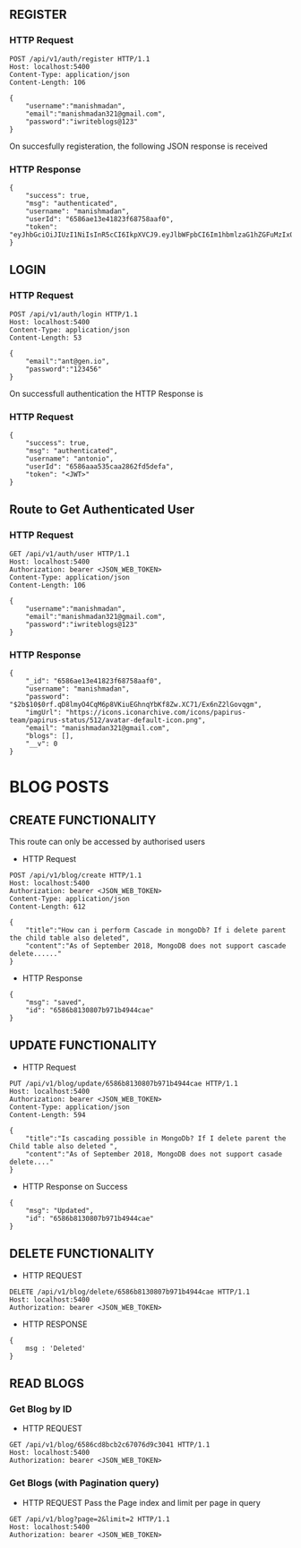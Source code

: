 ## REGISTER
### HTTP Request
```
POST /api/v1/auth/register HTTP/1.1
Host: localhost:5400
Content-Type: application/json
Content-Length: 106

{
    "username":"manishmadan",
    "email":"manishmadan321@gmail.com",
    "password":"iwriteblogs@123"
}
```
On succesfully registeration, the following JSON response is received
### HTTP Response
```
{
    "success": true,
    "msg": "authenticated",
    "username": "manishmadan",
    "userId": "6586ae13e41823f68758aaf0",
    "token": "eyJhbGciOiJIUzI1NiIsInR5cCI6IkpXVCJ9.eyJlbWFpbCI6Im1hbmlzaG1hZGFuMzIxQGdtYWlsLmNvbSIsImlkIjoiNjU4NmFlMTNlNDE4MjNmNjg3NThhYWYwIiwiaXBfYWRkcmVzcyI6Ijo6MSIsImlhdCI6MTcwMzMyNTIwNCwiZXhwIjoxNzA1OTE3MjA0fQ.4kHfbZTvvLfF6IcOCvs7LJYhwAJ0zm9vVAYmfOOWo58"
}
```
## LOGIN
### HTTP Request
```
POST /api/v1/auth/login HTTP/1.1
Host: localhost:5400
Content-Type: application/json
Content-Length: 53

{
    "email":"ant@gen.io",
    "password":"123456"
}
```
On successfull authentication the HTTP Response is 
### HTTP Request

```
{
    "success": true,
    "msg": "authenticated",
    "username": "antonio",
    "userId": "6586aaa535caa2862fd5defa",
    "token": "<JWT>"
}
```
## Route to Get Authenticated User 

### HTTP Request
```
GET /api/v1/auth/user HTTP/1.1
Host: localhost:5400
Authorization: bearer <JSON_WEB_TOKEN>
Content-Type: application/json
Content-Length: 106

{
    "username":"manishmadan",
    "email":"manishmadan321@gmail.com",
    "password":"iwriteblogs@123"
}
```
### HTTP Response
```
{
    "_id": "6586ae13e41823f68758aaf0",
    "username": "manishmadan",
    "password": "$2b$10$0rf.qD8lmyO4CqM6p8VKiuEGhnqYbKf8Zw.XC71/Ex6nZ2lGovqgm",
    "imgUrl": "https://icons.iconarchive.com/icons/papirus-team/papirus-status/512/avatar-default-icon.png",
    "email": "manishmadan321@gmail.com",
    "blogs": [],
    "__v": 0
}
```

# BLOG POSTS

## CREATE FUNCTIONALITY
This route can only be accessed by authorised users
* HTTP Request 
```
POST /api/v1/blog/create HTTP/1.1
Host: localhost:5400
Authorization: bearer <JSON_WEB_TOKEN>
Content-Type: application/json
Content-Length: 612

{
    "title":"How can i perform Cascade in mongoDb? If i delete parent the child table also deleted",
    "content":"As of September 2018, MongoDB does not support cascade delete......"
}
```
* HTTP Response
```
{
    "msg": "saved",
    "id": "6586b8130807b971b4944cae"
}
```
## UPDATE FUNCTIONALITY

* HTTP Request
```
PUT /api/v1/blog/update/6586b8130807b971b4944cae HTTP/1.1
Host: localhost:5400
Authorization: bearer <JSON_WEB_TOKEN>
Content-Type: application/json
Content-Length: 594

{
    "title":"Is cascading possible in MongoDb? If I delete parent the Child table also deleted ",
    "content":"As of September 2018, MongoDB does not support casade delete...."
}
```
* HTTP Response on Success
```
{
    "msg": "Updated",
    "id": "6586b8130807b971b4944cae"
}
```

## DELETE FUNCTIONALITY

* HTTP REQUEST
```
DELETE /api/v1/blog/delete/6586b8130807b971b4944cae HTTP/1.1
Host: localhost:5400
Authorization: bearer <JSON_WEB_TOKEN>
```
* HTTP RESPONSE

```
{
    msg : 'Deleted'
}
```
## READ BLOGS

### Get Blog by ID
* HTTP REQUEST

```
GET /api/v1/blog/6586cd8bcb2c67076d9c3041 HTTP/1.1
Host: localhost:5400
Authorization: bearer <JSON_WEB_TOKEN>
```
### Get Blogs (with Pagination query)
* HTTP REQUEST
Pass the Page index and limit per page in query
```
GET /api/v1/blog?page=2&limit=2 HTTP/1.1
Host: localhost:5400
Authorization: bearer <JSON_WEB_TOKEN>
```